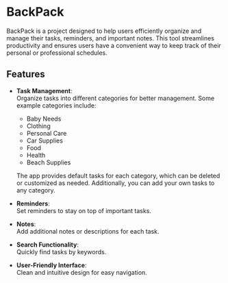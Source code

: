# BackPack  

BackPack is a project designed to help users efficiently organize and manage their tasks, reminders, and important notes. This tool streamlines productivity and ensures users have a convenient way to keep track of their personal or professional schedules.  

## Features  
- **Task Management**:  
  Organize tasks into different categories for better management. Some example categories include:  
  - Baby Needs  
  - Clothing  
  - Personal Care  
  - Car Supplies  
  - Food  
  - Health  
  - Beach Supplies  

  The app provides default tasks for each category, which can be deleted or customized as needed. Additionally, you can add your own tasks to any category.  

- **Reminders**:  
  Set reminders to stay on top of important tasks.  

- **Notes**:  
  Add additional notes or descriptions for each task.  

- **Search Functionality**:  
  Quickly find tasks by keywords.  

- **User-Friendly Interface**:  
  Clean and intuitive design for easy navigation.  
